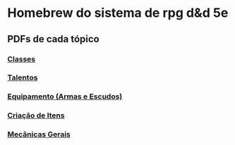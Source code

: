 # Homebrew do sistema de rpg d&d 5e

## PDFs de cada tópico

### <a href="https://ygorpontelo.github.io/homebrew_5e/pdfs/classes.pdf" target="_blank">Classes</a>

### <a href="https://ygorpontelo.github.io/homebrew_5e/pdfs/talentos.pdf" target="_blank">Talentos</a>

### <a href="https://ygorpontelo.github.io/homebrew_5e/pdfs/equipamento.pdf" target="_blank">Equipamento (Armas e Escudos)</a>

### <a href="https://ygorpontelo.github.io/homebrew_5e/pdfs/criandoItem.pdf" target="_blank">Criação de Itens</a>

### <a href="https://ygorpontelo.github.io/homebrew_5e/pdfs/mecanicas.pdf" target="_blank">Mecânicas Gerais</a>
